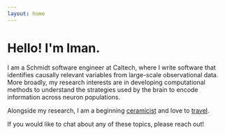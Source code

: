 ```yaml
---
layout: home
---
```


# Hello! I'm Iman.
I am a Schmidt software engineer at Caltech, where I write software that 
identifies causally relevant variables from large-scale observational data. 
More broadly, my research interests are in developing computational methods to 
understand the strategies used by the brain to encode information across
neuron populations.

Alongside my research, I am a beginning 
[ceramicist](https://www.etsy.com/shop/CupsNCupboards?ref=simple-shop-header-name&listing_id=1158538255) 
and love to [travel](travel.html). 

If you would like to chat about any of these topics, please reach out!

